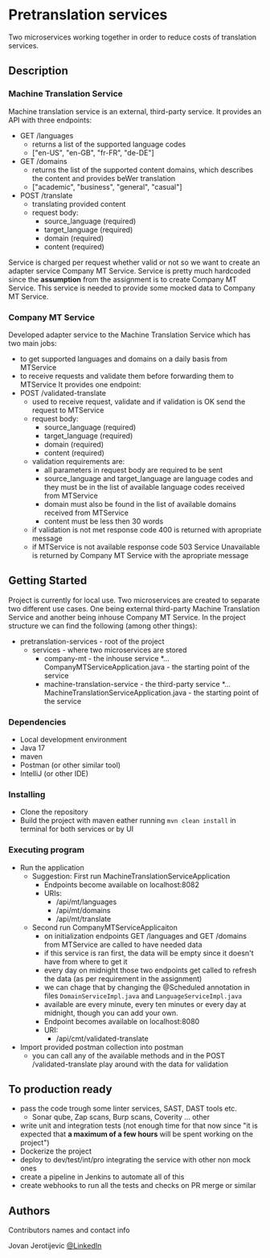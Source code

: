 # Pretranslation services

Two microservices working together in order to reduce costs of translation services.

## Description

### Machine Translation Service
Machine translation service is an external, third-party service. It provides an API with three endpoints: 
* GET /languages
  * returns a list of the supported language codes
  * ["en-US", "en-GB", "fr-FR", "de-DE"]
* GET /domains
  * returns the list of the supported content domains, which describes the content and provides beWer translation
  * ["academic", "business", "general", "casual"]
* POST /translate
  * translating provided content
  * request body:
    * source_language (required)
    * target_language (required)
    * domain (required)
    * content (required)

Service is charged per request whether valid or not so we want to create an adapter service Company MT Service.
Service is pretty much hardcoded since the **assumption** from the assignment is to create Company MT Service.
This service is needed to provide some mocked data to Company MT Service.

### Company MT Service
Developed adapter service to the Machine Translation Service which has two main jobs:
* to get supported languages and domains on a daily basis from MTService
* to receive requests and validate them before forwarding them to MTService
It provides one endpoint:
* POST /validated-translate
  * used to receive request, validate and if validation is OK send the request to MTService
  * request body:
    * source_language (required)
    * target_language (required)
    * domain (required)
    * content (required)
  * validation requirements are:
    * all parameters in request body are required to be sent
    * source_language and target_language are language codes and they must be in the list of available language codes received from MTService
    * domain must also be found in the list of available domains received from MTService
    * content must be less then 30 words
  * if validation is not met response code 400 is returned with apropriate message
  * if MTService is not available response code 503 Service Unavailable is returned by Company MT Service with the apropriate message

## Getting Started

Project is currently for local use. Two microservices are created to separate two different use cases. 
One being external third-party Machine Translation Service and another being inhouse Company MT Service.
In the project structure we can find the following (among other things):
* pretranslation-services - root of the project
  * services - where two microservices are stored
    * company-mt - the inhouse service
      *... CompanyMTServiceApplication.java - the starting point of the service 
    * machine-translation-service - the third-party service
      *... MachineTranslationServiceApplication.java - the starting point of the service

### Dependencies

* Local development environment
* Java 17
* maven
* Postman (or other similar tool)
* IntelliJ (or other IDE)

### Installing

* Clone the repository
* Build the project with maven eather running `mvn clean install` in terminal for both services or by UI

### Executing program

* Run the application
  * Suggestion: First run MachineTranslationServiceApplication
    * Endpoints become available on localhost:8082
    * URIs:
      * /api/mt/languages
      * /api/mt/domains
      * /api/mt/translate
  * Second run CompanyMTServiceApplicaiton
    * on initialization endpoints GET /languages and GET /domains from MTService are called to have needed data
    * if this service is ran first, the data will be empty since it doesn't have from where to get it
    * every day on midnight those two endpoints get called to refresh the data (as per requirement in the assignment)
    * we can chage that by changing the @Scheduled annotation in files `DomainServiceImpl.java` and `LanguageServiceImpl.java`
    * available are every minute, every ten minutes or every day at midnight, though you can add your own.
    * Endpoint becomes available on localhost:8080
    * URI:
      * /api/cmt/validated-translate
* Import provided postman collection into postman
  * you can call any of the available methods and in the POST /validated-translate play around with the data for validation

## To production ready 

* pass the code trough some linter services, SAST, DAST tools etc.
  * Sonar qube, Zap scans, Burp scans, Coverity ... other 
* write unit and integration tests (not enough time for that now since "it is expected that **a maximum of a few hours** will be spent working on the project")
* Dockerize the project
* deploy to dev/test/int/pro integrating the service with other non mock ones
* create a pipeline in Jenkins to automate all of this
* create webhooks to run all the tests and checks on PR merge or similar

## Authors

Contributors names and contact info

Jovan Jerotijevic [@LinkedIn](https://www.linkedin.com/in/jerot/)
